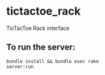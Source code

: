 # tictactoe_rack
TicTacToe Rack interface

To run the server:
---------------
<code>bundle install && bundle exec rake server:run</code>





